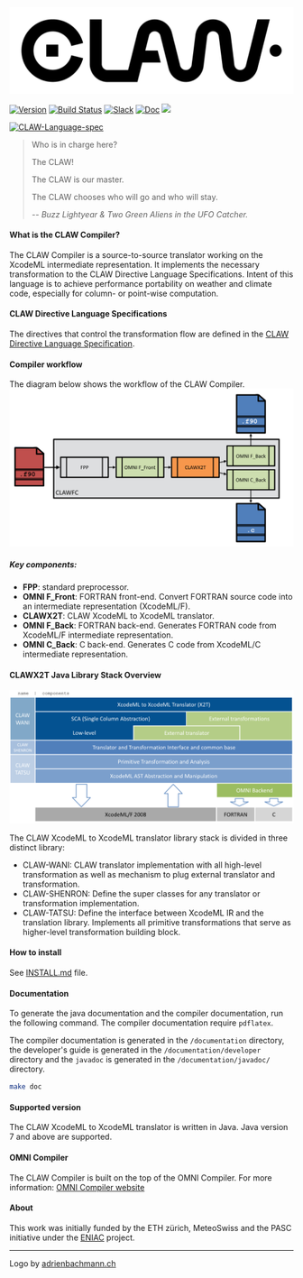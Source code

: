 ![CLAW Logo](resources/logo_full_black.png)

<a target="_blank" href="http://semver.org">![Version](https://img.shields.io/badge/Version-1.2.3-lightgray.svg)</a> [![Build Status](https://travis-ci.org/claw-project/claw-compiler.svg?branch=master)](https://travis-ci.org/claw-project/claw-compiler)
<a target="_blank" href="https://claw-compiler.slack.com/">![Slack](https://img.shields.io/badge/Collab-Slack-yellow.svg)</a>
<a target="_blank" href="https://claw-project.github.io/">![Doc](https://img.shields.io/badge/Documentation-link-lightgray.svg)</a>
![](https://img.shields.io/spack/v/claw.svg)

<a target="_blank" href="https://github.com/claw-project/claw-language-specification/blob/master/claw_language_specifications.pdf">![CLAW-Language-spec](https://img.shields.io/badge/CLAW_Language-1.1-blue.svg)</a>


> Who is in charge here?
>
> The CLAW!
>
> The CLAW is our master.
>
> The CLAW chooses who will go and who will stay.
>
> -- <cite>Buzz Lightyear & Two Green Aliens in the UFO Catcher.</cite>


#### What is the CLAW Compiler?
The CLAW Compiler is a source-to-source translator working on the XcodeML
intermediate representation. It implements the necessary transformation to the
CLAW Directive Language Specifications.
Intent of this language is to achieve performance portability on weather and
climate code, especially for column- or point-wise computation.

#### CLAW Directive Language Specifications
The directives that control the transformation flow are defined in the
[CLAW Directive Language Specification](https://github.com/claw-project/claw-language-specification).

#### Compiler workflow
The diagram below shows the workflow of the CLAW Compiler.
![CLAW Compiler workflow](resources/clawfc_workflow.png)

##### Key components:
* **FPP**: standard preprocessor.
* **OMNI F_Front**: FORTRAN front-end. Convert FORTRAN source code into an
  intermediate representation (XcodeML/F).
* **CLAWX2T**: CLAW XcodeML to XcodeML translator.
* **OMNI F_Back**: FORTRAN back-end. Generates FORTRAN code from XcodeML/F
  intermediate representation.
* **OMNI C_Back**: C back-end. Generates C code from XcodeML/C
  intermediate representation.


#### CLAWX2T Java Library Stack Overview

![CLAWX2T Library stack](resources/clawx2t_stack.png)

The CLAW XcodeML to XcodeML translator library stack is divided in three
distinct library:

* CLAW-WANI: CLAW translator implementation with all high-level transformation
  as well as mechanism to plug external translator and transformation.
* CLAW-SHENRON: Define the super classes for any translator or transformation
  implementation.
* CLAW-TATSU: Define the interface between XcodeML IR and the translation
  library. Implements all primitive transformations that serve as higher-level
  transformation building block.


#### How to install
See [INSTALL.md](./INSTALL.md) file.


#### Documentation
To generate the java documentation and the compiler documentation, run the
following command. The compiler documentation require `pdflatex`.

The compiler documentation is generated in the `/documentation` directory, the
developer's guide is generated in the `/documentation/developer` directory and
the `javadoc` is generated in the `/documentation/javadoc/` directory.

```bash
make doc
```

#### Supported version
The CLAW XcodeML to XcodeML translator is written in Java. Java version 7 and
above are supported.


#### OMNI Compiler
The CLAW Compiler is built on the top of the OMNI Compiler. For more
information: [OMNI Compiler website](http://omni-compiler.org)


#### About
This work was initially funded by the ETH zürich, MeteoSwiss and the PASC
initiative under the [ENIAC](http://www.pasc-ch.org/projects/2017-2020/eniac/)
project.

---
Logo by [adrienbachmann.ch](http://www.adrienbachmann.ch)
